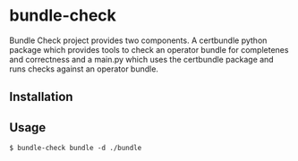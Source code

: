 # bundle-check

Bundle Check project provides two components. A certbundle python package which provides tools to check an operator bundle for 
completenes and correctness and a main.py which uses the certbundle package and runs checks against an operator bundle.

## Installation

## Usage

```
$ bundle-check bundle -d ./bundle
```
